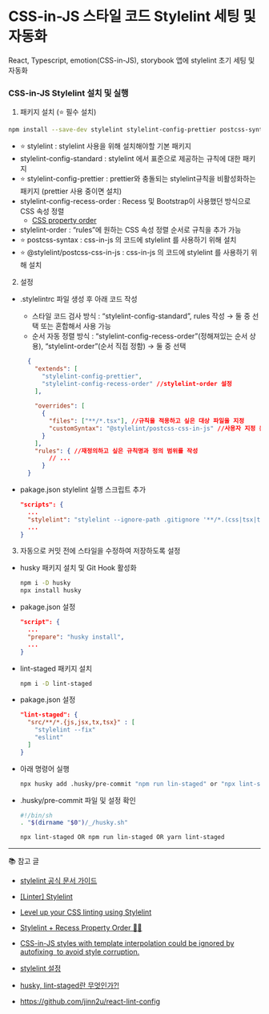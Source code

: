 # CSS-in-JS 스타일 코드 Stylelint 세팅 및 자동화

React, Typescript, emotion(CSS-in-JS), storybook 앱에 stylelint 초기 세팅 및 자동화

### CSS-in-JS Stylelint 설치 및 실행

1. 패키지 설치 (⭐️ 필수 설치)
  
  ```bash
  npm install --save-dev stylelint stylelint-config-prettier postcss-syntax @stylelint/postcss-css-in-js
  ```
  
  - ⭐️ stylelint : stylelint 사용을 위해 설치해야할 기본 패키지
  - stylelint-config-standard : stylelint 에서 표준으로 제공하는 규칙에 대한 패키지
  - ⭐️ stylelint-config-prettier : prettier와 충돌되는 stylelint규칙을 비활성화하는 패키지 (prettier 사용 중이면 설치)
  - stylelint-config-recess-order : Recess 및 Bootstrap이 사용했던 방식으로 CSS 속성 정렬
    - [CSS property order](https://markdotto.com/2011/11/29/css-property-order/)
  - stylelint-order : “rules”에 원하는 CSS 속성 정렬 순서로 규칙을 추가 가능
  - ⭐️ postcss-syntax : css-in-js 의 코드에 stylelint 를 사용하기 위해 설치
  - ⭐️ @stylelint/postcss-css-in-js : css-in-js 의 코드에 stylelint 를 사용하기 위해 설치

2. 설정
  - .stylelintrc 파일 생성 후 아래 코드 작성
    - 스타일 코드 검사 방식 : “stylelint-config-standard”, rules 작성 → 둘 중 선택 또는 혼합해서 사용 가능
    - 순서 자동 정렬 방식 : “stylelint-config-recess-order”(정해져있는 순서 상용), “stylelint-order”(순서 직접 정함) → 둘 중 선택
      
    ```json
      {
        "extends": [
          "stylelint-config-prettier",
          "stylelint-config-recess-order" //stylelint-order 설정
        ],
      
        "overrides": [
          {
            "files": ["**/*.tsx"], //규칙을 적용하고 싶은 대상 파일을 지정
            "customSyntax": "@stylelint/postcss-css-in-js" //사용자 지정 문법
          }
        ],
        "rules": { //재정의하고 싶은 규칙명과 정의 범위를 작성
            // ...
          }
      }
      ```
      
  - pakage.json stylelint 실행 스크립트 추가
  
    ```json
    "scripts": {
      ...
      "stylelint": "stylelint --ignore-path .gitignore '**/*.(css|tsx|ts)' --fix",
      ...
    }
    ```
  
3. 자동으로 커밋 전에 스타일을 수정하여 저장하도록 설정
  - husky 패키지 설치 및 Git Hook 활성화
    
    ```bash
    npm i -D husky
    npx install husky
    ```

  - pakage.json 설정
    
    ```json
    "script": {
      ...
      "prepare": "husky install",
      ...
    }
    ```

  - lint-staged 패키지 설치
    
    ```bash
    npm i -D lint-staged
    ```

  - pakage.json 설정
    
    ```json
    "lint-staged": {
      "src/**/*.{js,jsx,tx,tsx}" : [
        "stylelint --fix"
        "eslint"
      ]
    }
    ```
        
  - 아래 명령어 실행
  
    ```bash
    npx husky add .husky/pre-commit "npm run lin-staged" or "npx lint-staged" or "yarn lint-staged"
    ```
        
  - .husky/pre-commit 파일 및 설정 확인
    
    ```bash
    #!/bin/sh
    . "$(dirname "$0")/_/husky.sh"
    
    npx lint-staged OR npm run lin-staged OR yarn lint-staged
    ```
        
  
  ---
  
  📚 참고 글
  
  - [stylelint 공식 문서 가이드](https://stylelint.io/user-guide/get-started)
  - [[Linter] Stylelint](https://dev-yakuza.posstree.com/ko/linter/stylelint/#css-in-js%EB%A5%BC-%EC%9C%84%ED%95%9C-stylelint)
  - [Level up your CSS linting using Stylelint](https://blog.logrocket.com/using-stylelint-improve-lint-css-scss-sass/)
  - [Stylelint + Recess Property Order 🕺✨](https://dev.to/takuyakikuchi/stylelint-recess-property-order-5bfn)
  - [CSS-in-JS styles with template interpolation could be ignored by autofixing
   to avoid style corruption.](https://github.com/hudochenkov/stylelint-order)
  - [stylelint 설정](https://blog.chichoon.com/466)
  
  - [husky, lint-staged란 무엇인가?!](https://velog.io/@jma1020/husky-lint-staged%EB%9E%80-%EB%AC%B4%EC%97%87%EC%9D%B8%EA%B0%805)
  - https://github.com/jinn2u/react-lint-config